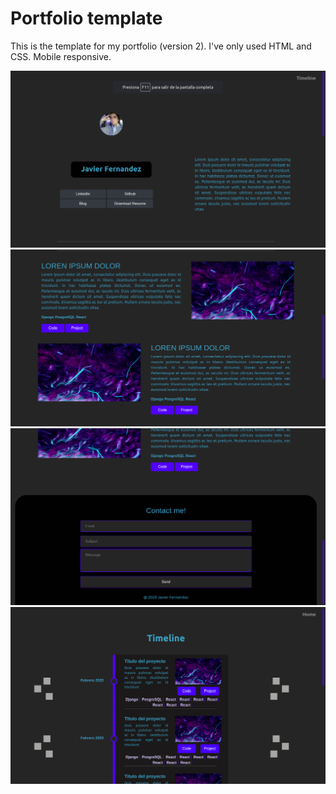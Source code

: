 # Portfolio template  
This is the template for my portfolio (version 2). I've only used HTML and CSS. Mobile responsive.  

![alt text](1.png)
![alt text](2.png)
![alt text](3.png)
![alt text](4.png)